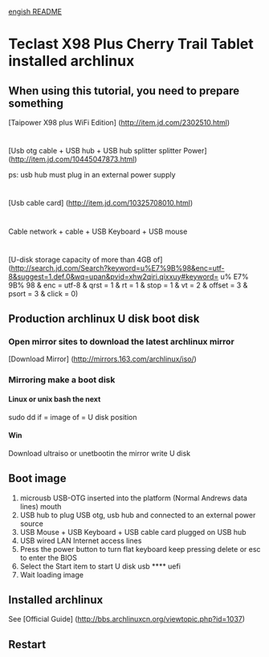 [engish README]()
# Teclast X98 Plus Cherry Trail Tablet installed archlinux
## When using this tutorial, you need to prepare something
[Taipower X98 plus WiFi Edition] (http://item.jd.com/2302510.html)
#
[Usb otg cable + USB hub + USB hub splitter splitter Power] (http://item.jd.com/10445047873.html)

ps: usb hub must plug in an external power supply
#
[Usb cable card] (http://item.jd.com/10325708010.html)
#
Cable network + cable + USB Keyboard + USB mouse
#
[U-disk storage capacity of more than 4GB of] (http://search.jd.com/Search?keyword=u%E7%9B%98&enc=utf-8&suggest=1.def.0&wq=upan&pvid=xhw2qiri.qixxuy#keyword= u% E7% 9B% 98 & enc = utf-8 & qrst = 1 & rt = 1 & stop = 1 & vt = 2 & offset = 3 & psort = 3 & click = 0)
## Production archlinux U disk boot disk
### Open mirror sites to download the latest archlinux mirror
[Download Mirror] (http://mirrors.163.com/archlinux/iso/)
### Mirroring make a boot disk
#### Linux or unix bash the next
sudo dd if = image of = U disk position
#### Win
Download ultraiso or unetbootin the mirror write U disk
## Boot image
1. microusb USB-OTG inserted into the platform (Normal Andrews data lines) mouth
2. USB hub to plug USB otg, usb hub and connected to an external power source
3. USB Mouse + USB Keyboard + USB cable card plugged on USB hub
4. USB wired LAN Internet access lines
5. Press the power button to turn flat keyboard keep pressing delete or esc to enter the BIOS
6. Select the Start item to start U disk usb **** uefi
7. Wait loading image

## Installed archlinux
See [Official Guide] (http://bbs.archlinuxcn.org/viewtopic.php?id=1037)

## Restart
